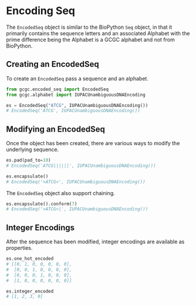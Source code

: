 # Encoding Seq

The `EncodedSeq` object is similar to the BioPython `Seq` object, in that it primarily contains the
sequence letters and an associated Alphabet with the prime difference being the Alphabet is a GCGC
alphabet and not from BioPython.

## Creating an EncodedSeq

To create an `EncodedSeq` pass a sequence and an alphabet.

```python
from gcgc.encoded_seq import EncodedSeq
from gcgc.alphabet import IUPACUnambiguousDNAEncoding

es = EncodedSeq("ATCG", IUPACUnambiguousDNAEncoding())
# EncodedSeq('ATCG', IUPACUnambiguousDNAEncoding())
```

## Modifying an EncodedSeq

Once the object has been created, there are various ways to modify the underlying sequence.

```python
es.pad(pad_to=10)
# EncodedSeq('ATCG||||||', IUPACUnambiguousDNAEncoding())

es.encapsulate()
# EncodedSeq('>ATCG<', IUPACUnambiguousDNAEncoding())
```

The `EncodedSeq` object also support chaining.

```python
es.encapsulate().conform(7)
# EncodedSeq('>ATCG<|', IUPACUnambiguousDNAEncoding())
```

## Integer Encodings

After the sequence has been modified, integer encodings are available as properties.

```python
es.one_hot_encoded
# [[0, 1, 0, 0, 0, 0, 0],
#  [0, 0, 1, 0, 0, 0, 0],
#  [0, 0, 0, 1, 0, 0, 0],
#  [1, 0, 0, 0, 0, 0, 0]]

es.integer_encoded
# [1, 2, 3, 0]
```
